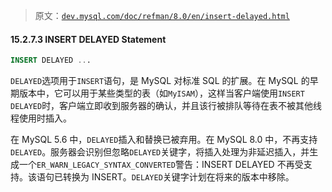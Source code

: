 > 原文：[`dev.mysql.com/doc/refman/8.0/en/insert-delayed.html`](https://dev.mysql.com/doc/refman/8.0/en/insert-delayed.html)

#### 15.2.7.3 INSERT DELAYED Statement

```sql
INSERT DELAYED ...
```

`DELAYED`选项用于`INSERT`语句，是 MySQL 对标准 SQL 的扩展。在 MySQL 的早期版本中，它可以用于某些类型的表（如`MyISAM`），这样当客户端使用`INSERT DELAYED`时，客户端立即收到服务器的确认，并且该行被排队等待在表不被其他线程使用时插入。

在 MySQL 5.6 中，`DELAYED`插入和替换已被弃用。在 MySQL 8.0 中，不再支持`DELAYED`。服务器会识别但忽略`DELAYED`关键字，将插入处理为非延迟插入，并生成一个`ER_WARN_LEGACY_SYNTAX_CONVERTED`警告：INSERT DELAYED 不再受支持。该语句已转换为 INSERT。`DELAYED`关键字计划在将来的版本中移除。
